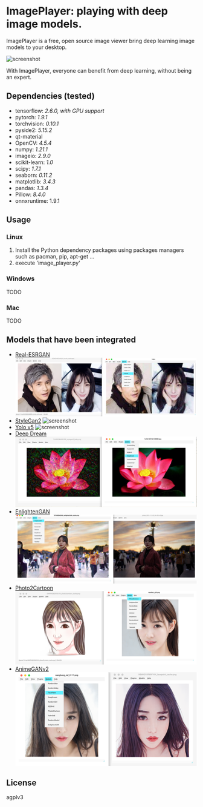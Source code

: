 # ImagePlayer: playing with deep image models.

ImagePlayer is a free, open source image viewer bring deep learning image models to your desktop.


![screenshot](https://raw.githubusercontent.com/fengwang/ImagePlayer/main/misc/screenshot.png)


With ImagePlayer, everyone can benefit from deep learning, without being an expert.


## Dependencies (tested)

+ tensorflow: _2.6.0, with GPU support_
+ pytorch: _1.9.1_
+ torchvision: _0.10.1_
+ pyside2: _5.15.2_
+ qt-material
+ OpenCV: _4.5.4_
+ numpy: _1.21.1_
+ imageio: _2.9.0_
+ scikit-learn: _1.0_
+ scipy: _1.7.1_
+ seaborn: _0.11.2_
+ matplotlib: _3.4.3_
+ pandas: _1.3.4_
+ Pillow: _8.4.0_
+ onnxruntime: 1.9.1

## Usage

### Linux

1. Install the Python dependency packages using packages managers such as pacman, pip, apt-get ...
2. execute 'image_player.py'

### Windows

TODO

### Mac

TODO


## Models that have been integrated


+ [Real-ESRGAN](https://github.com/xinntao/Real-ESRGAN)
![screenshot](https://raw.githubusercontent.com/fengwang/ImagePlayer/main/misc/resr4x.png)
+ [StyleGan2](https://github.com/a312863063/generators-with-stylegan2)
![screenshot](https://raw.githubusercontent.com/fengwang/ImagePlayer/main/misc/screenshot.png)
+ [Yolo v5](https://ultralytics.com/yolov5)
![screenshot](https://raw.githubusercontent.com/fengwang/ImagePlayer/main/misc/yolo_screenshot.png)
+ [Deep Dream](https://en.wikipedia.org/wiki/DeepDream)
![screenshot](https://raw.githubusercontent.com/fengwang/ImagePlayer/main/misc/deepdream_screenshot.png)
+ [EnlightenGAN](https://github.com/VITA-Group/EnlightenGAN)
![screenshot](https://raw.githubusercontent.com/fengwang/ImagePlayer/main/misc/enlightenGAN.png)
+ [Photo2Cartoon](https://github.com/william0wang/photo2cartoon)
![screenshot](https://raw.githubusercontent.com/fengwang/ImagePlayer/main/misc/photo2cartoon.png)
+ [AnimeGANv2](https://github.com/TachibanaYoshino/AnimeGANv2)
![screenshot](https://raw.githubusercontent.com/fengwang/ImagePlayer/main/misc/facepaint.png)


## License

agplv3


